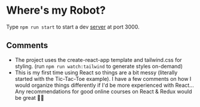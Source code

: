 # Where's my Robot?

Type `npm run start` to start a dev [server](http://localhost:3000/) at port 3000.

## Comments

- The project uses the create-react-app template and tailwind.css for styling. (run `npm run watch:tailwind` to generate styles on-demand)
- This is my first time using React so things are a bit messy (literally started with the Tic-Tac-Toe example). I have a few comments on how I would organize things differently if I'd be more experienced with React... Any recommendations for good online courses on React & Redux would be great 🙌🏼
